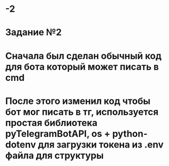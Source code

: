 # -2
# Задание №2
# Сначала был сделан обычный код для бота который может писать в cmd
# После этого изменил код чтобы бот мог писать в тг, используется простая библиотека pyTelegramBotAPI, os + python-dotenv для загрузки токена из .env файла для структуры
